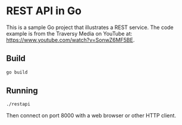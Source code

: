 # REST API in Go

This is a sample Go project that illustrates a REST service.  The code example is from the Traversy Media on YouTube at: https://www.youtube.com/watch?v=SonwZ6MF5BE.

## Build

```bash
go build
```

## Running

```bash
./restapi
```

Then connect on port 8000 with a web browser or other HTTP client.